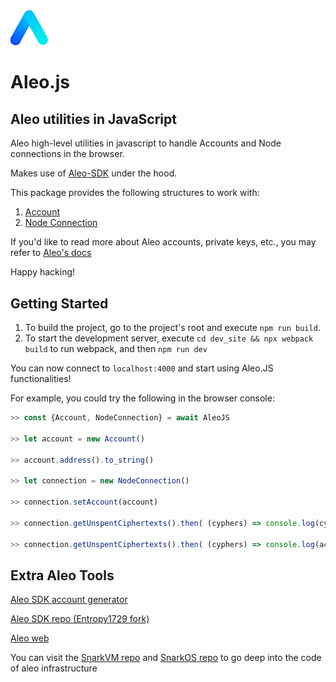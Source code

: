 <img src="./public/aleo.svg" alt="drawing" width="60"/>

# Aleo.js

## Aleo utilities in JavaScript

Aleo high-level utilities in javascript to handle Accounts and Node connections in the browser.

Makes use of [Aleo-SDK](https://www.npmjs.com/package/@entropy1729/aleo-sdk) under the hood.

This package provides the following structures to work with:

1. [Account](https://entropy1729.github.io/aleo-js/Account.html)
2. [Node Connection](https://entropy1729.github.io/aleo-js/NodeConnection.html)

If you'd like to read more about Aleo accounts, private keys, etc., you may refer to [Aleo's docs](https://developer.aleo.org/concepts/accounts)

Happy hacking!

## Getting Started

1. To build the project, go to the project's root and execute `npm run build`.
2. To start the development server, execute `cd dev_site && npx webpack build` to run webpack, and then `npm run dev`

You can now connect to `localhost:4000` and start using Aleo.JS functionalities!

For example, you could try the following in the browser console:

```javascript
>> const {Account, NodeConnection} = await AleoJS

>> let account = new Account()

>> account.address().to_string()

>> let connection = new NodeConnection()

>> connection.setAccount(account)

>> connection.getUnspentCiphertexts().then( (cyphers) => console.log(cyphers))

>> connection.getUnspentCiphertexts().then( (cyphers) => console.log(account.decryptRecord(cyphers[0]).to_string()))
```

## Extra Aleo Tools

[Aleo SDK account generator](https://aleohq.github.io/aleo/)

[Aleo SDK repo (Entropy1729 fork)](https://github.com/Entropy1729/aleo)

[Aleo web](https://www.aleo.org/)

You can visit the [SnarkVM repo](https://github.com/AleoHQ/snarkVM) and [SnarkOS repo](https://github.com/AleoHQ/snarkOS) to go deep into the code of aleo infrastructure
